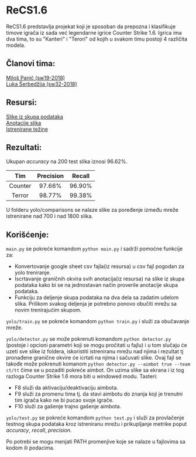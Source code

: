 # ReCS1.6

ReCS1.6 predstavlja projekat koji je sposoban da prepozna i klasifikuje timove igrača iz sada već legendarne igrice Counter Strike 1.6. Igrica ima dva tima, to su "Kanteri" i "Terori" od kojih u svakom timu postoji 4 različita modela. 

## Članovi tima:

[Miloš Panić (sw19-2018)](https://github.com/panicmilos)  
[Luka Šerbedžija (sw32-2018)](https://github.com/lukaserbedzija)

## Resursi:

[Slike iz skupa podataka](https://drive.google.com/drive/u/2/folders/1JEGqHTQcQaakKBCeB5WB9aVWa_1sM1R8)   
[Anotacije slika](https://docs.google.com/spreadsheets/d/1EqSbc1H2dcpJ1exzEMBKa17dtIzj-pyN0ISjIFKpWi4/edit?usp=sharing)   
[Istrenirane težine](https://drive.google.com/drive/folders/1qV30VXTh__nHawVNBPEsrHV-v6kL4gCA?usp=sharing)

## Rezultati:
Ukupan _accuracy_ na 200 test slika iznosi 96.62%.

| Tim | Precision | Recall  |
| :----: |:---------:| :-----:|
| Counter | 97.66% | 96.90% |
| Terror | 98.77% | 99.38% |

U folderu yolo/comparisons se nalaze slike za poređenje između mreže istrenirane nad 700 i nad 1800 slika.

## Korišćenje:

`main.py` se pokreće komandom `python main.py` i sadrži pomoćne funkcije za:
<ul>
  <li>Konvertovanje google sheet csv fajla(iz resursa) u csv fajl pogodan za yolo treniranje.</li>
  <li>Iscrtavanje graničnih okvira svih anotacija(iz resursa) na slike iz skupa podataka kako bi se na jednostavan način proverile anotacije skupa podataka.</li>
  <li>Funkciju za deljenje skupa podataka na dva dela sa zadatim udelom slika. Prilikom svakog deljenja je potrebno ponovo obučiti mrežu sa novim trenirajućim skupom.</li>
</ul>

`yolo/train.py` se pokreće komandom `python train.py` i služi za obučavanje mreže.
 
`yolo/detector.py` se može pokrenuti komandom `python detector.py` (postoje i opcioni parametri koji se mogu pročitati u fajlu) i u tom slučaju će uzeti sve slike iz foldera, iskoristiti istreniranu mrežu nad njima i rezultat tj pronađene granične okvire će icrtati na njima i sačuvati slike.
Ovaj fajl se takođe može pokrenuti komanom `python detector.py --aimbot true --team ct/tt` čime se u pozaditi pokreće aimbot. On uzima slike sa ekrana i iz tog razloga Counter Strike 1.6 mora biti u windowed modu. Tasteri:
<ul>
  <li>F8 služi da aktivaciju/deaktivaciju aimbota.</li>
  <li>F9 služi za promenu tima tj. da stavi aimbotu do znanja koji je trenutni tim igrača kako ne bi pucao svoje igrače.</li>
  <li>F10 služi za gašenje trajno gašenje aimbota.</li>
</ul>

`yolo/test.py` se pokreće komandom `python test.py` i služi za provlačenje testnog skupa podataka kroz istreniranu mrežu i prikupljanje metrike poput <i>accuracy</i>, <i>recall</i>, <i>precision</i>.

Po potrebi se mogu menjati PATH promenjive koje se nalaze u fajlovima sa kodom ili podacima.
